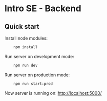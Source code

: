 # Intro SE - Backend

## Quick start

Install node modules:
```sh
    npm install
``` 

Run server on development mode:
```sh
    npm run dev
```

Run server on production mode:
```sh
    npm run start:prod
```

Now server is running on: [http://localhost:5000/](http://localhost:5000/)

